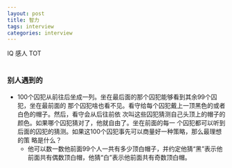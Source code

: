 ```yaml
---
layout: post
title: 智力
tags: interview
categories: interview
---
```


IQ 感人 TOT<br>
<br>

### 别人遇到的
- 100个囚犯从前往后坐成一列。坐在最后面的那个囚犯能够看到其余99个囚犯，坐在最前面的 那个囚犯啥也看不见。看守给每个囚犯戴上一顶黑色的或者白色的帽子。然后，看守会从后往前依 次叫这些囚犯猜测自己头顶上的帽子的颜色。如果哪个囚犯猜对了，他就自由了。坐在前面的每一 个囚犯都可以听到后面的囚犯的猜测。如果这100个囚犯事先可以商量好一种策略，那么最理想的策 略是什么？
   - 他可以数一数他前面99个人一共有多少顶白帽子，并约定他猜“黑”表示他前面共有偶数顶白帽，他猜“白”表示他前面共有奇数顶白帽。